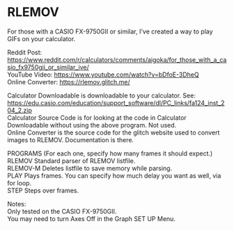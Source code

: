 # RLEMOV
For those with a CASIO FX-9750GII or similar, I've created a way to play GIFs on your calculator.  

Reddit Post: https://www.reddit.com/r/calculators/comments/aigoka/for_those_with_a_casio_fx9750gii_or_similar_ive/  
YouTube Video: https://www.youtube.com/watch?v=bDfoE-3DheQ  
Online Converter: https://rlemov.glitch.me/  

Calculator Downloadable is downloadable to your calculator.  See:
https://edu.casio.com/education/support_software/dl/PC_links/fa124_inst_204_2.zip  
Calculator Source Code is for looking at the code in Calculator Downloadable without using the above program. Not used.  
Online Converter is the source code for the glitch website used to convert images to RLEMOV. Documentation is there.  

PROGRAMS (For each one, specify how many frames it should expect.)  
RLEMOV Standard parser of RLEMOV listfile.  
RLEMOV-M Deletes listfile to save memory while parsing.  
PLAY Plays frames. You can specify how much delay you want as well, via for loop.  
STEP Steps over frames.  

Notes:  
Only tested on the CASIO FX-9750GII.  
You may need to turn Axes Off in the Graph SET UP Menu.
